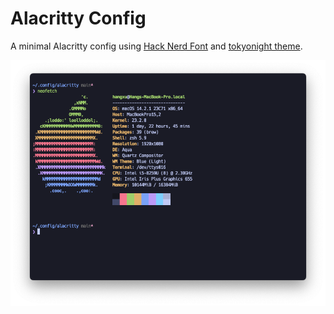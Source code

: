 # Alacritty Config

A minimal Alacritty config using [Hack Nerd Font](https://www.programmingfonts.org/#hack) and [tokyonight theme](https://github.com/folke/tokyonight.nvim/blob/main/extras/alacritty/tokyonight_night.yml).

![Screenshot](./assets/Screenshot.png)

